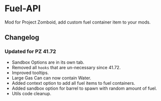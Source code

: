 # Fuel-API
Mod for Project Zomboid, add custom fuel container item to your mods.

## Changelog
### Updated for PZ 41.72
- Sandbox Options are in its own tab.
- Removed all `hooks` that are un-necessary since 41.72.
- Improved tooltips.
- Large Gas Can can now contain Water.
- Added context option to add all fuel items to fuel containers.
- Added sandbox option for barrel to spawn with random amount of fuel.
- Utils code cleanup.
